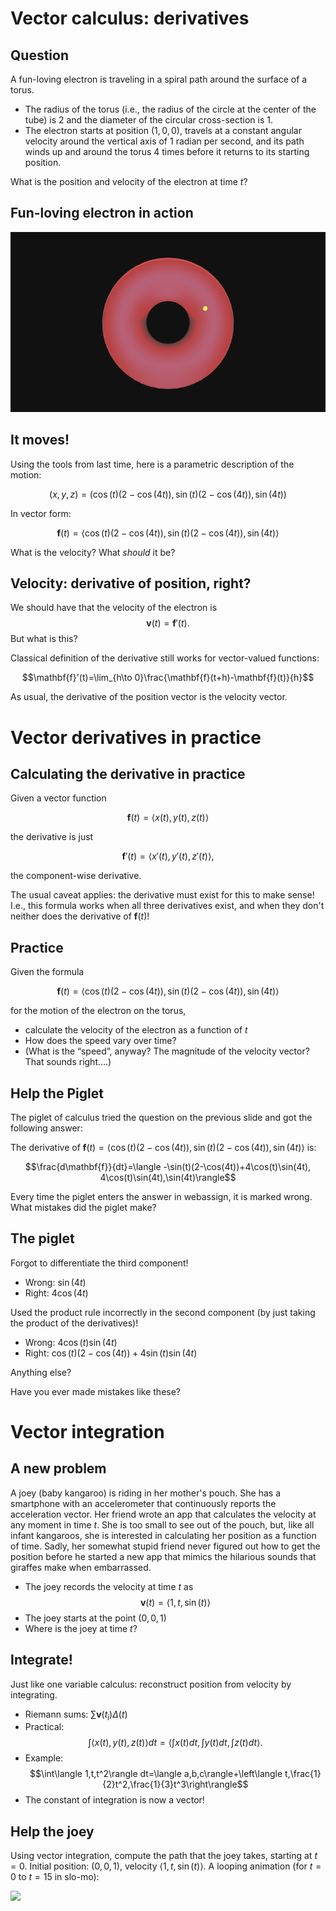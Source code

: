 Vector calculus: derivatives
============================

Question
--------

A fun-loving electron is traveling in a spiral path around the surface
of a torus.

-   The radius of the torus (i.e., the radius of the circle at the
    center of the tube) is $2$ and the diameter of the circular
    cross-section is $1$.
-   The electron starts at position $(1,0,0)$, travels at a constant
    angular velocity around the vertical axis of $1$ radian per
    second, and its path winds up and around the torus $4$ times
    before it returns to its starting position.

What is the position and velocity of the electron at time $t$?

Fun-loving electron in action
-----------------------------
<div id="torus">
  <img src="media/lecture-8-torus.png"></img>
</div>
<script type="text/javascript">
//<![CDATA[
(function(){
    var scene = new MathScene("torus");
    scene.camera.position.set(0, 1, 10);
    var torusgeo = new THREE.TorusGeometry(2, 1, 64, 48);

    var torus = new THREE.Mesh(torusgeo, new THREE.MeshPhongMaterial({
        ambient: 0x555555,
        color: 0xee0000,
        emmissive: 0x00eeee,
        specular: 0x123456,
        shininess: 5,
        opacity: 0.7,
        transparent: true,
        side: THREE.DoubleSide
    }));

    scene.scene.add(torus);

    var electron = new THREE.Mesh(new THREE.SphereGeometry(0.1), new THREE.MeshLambertMaterial({
        ambient: 0x555555,
        color: 0xffff00,
        reflectivity: 100,
        side: THREE.DoubleSide
    }));

    scene.scene.add(electron);

    electron.position.set(1, 0, 0);

    scene.calc = function(t) {
        t = t / 1000;
        electron.position.set(Math.cos(t) * (2 - Math.cos(4 * t)), Math.sin(t) * (2 - Math.cos(4 * t)), Math.sin(4 * t));
        // console.log(scene);
    };

    scene.create();
}());
//]]>
</script>


It moves!
---------

Using the tools from last time, here is a parametric description of the
motion:

$$(x,y,z)=(\cos(t)(2-\cos(4t)),\sin(t)(2-\cos(4t)),\sin(4t))$$

In vector form:

$$\mathbf{f}(t)=\langle
\cos(t)(2-\cos(4t)),\sin(t)(2-\cos(4t)),\sin(4t)\rangle$$

What is the velocity? What *should* it be?

Velocity: derivative of position, right?
----------------------------------------

We should have that the velocity of the electron is $$\mathbf{v}(t)=\mathbf{f}'(t).$$ But what is this?

Classical definition of the derivative still works for vector-valued
functions:

$$\mathbf{f}'(t)=\lim_{h\to 0}\frac{\mathbf{f}(t+h)-\mathbf{f}(t)}{h}$$

As usual, the derivative of the position vector is the velocity vector.

Vector derivatives in practice
==============================

Calculating the derivative in practice
--------------------------------------

Given a vector function

$$\mathbf{f}(t)=\langle x(t),y(t),z(t)\rangle$$

the derivative is just

$$\mathbf{f}'(t)=\langle x'(t),y'(t),z'(t)\rangle,$$

the component-wise derivative.

The usual caveat applies: the derivative must exist for this to make
sense! I.e., this formula works when all three derivatives exist, and
when they don't neither does the derivative of $\mathbf{f}(t)$!

Practice
--------

Given the formula

$$\mathbf{f}(t)=\langle
\cos(t)(2-\cos(4t)),\sin(t)(2-\cos(4t)),\sin(4t)\rangle$$

for the motion of the electron on the torus,

-   calculate the velocity of the electron as a function of $t$
-   How does the speed vary over time?
-   (What is the “speed”, anyway? The magnitude of the velocity vector?
    That sounds right....)

Help the Piglet
---------------

The piglet of calculus tried the question on the previous slide and got
the following answer:

The derivative of $\mathbf{f}(t)=\langle
\cos(t)(2-\cos(4t)),\sin(t)(2-\cos(4t)),\sin(4t)\rangle$ is:

$$\frac{d\mathbf{f}}{dt}=\langle
-\sin(t)(2-\cos(4t))+4\cos(t)\sin(4t),
4\cos(t)\sin(4t),\sin(4t)\rangle$$

Every time the piglet enters the answer in webassign, it is marked
wrong. What mistakes did the piglet make?

The piglet
----------

Forgot to differentiate the third component!

-   Wrong: $\sin(4t)$
-   Right: $4\cos(4t)$

Used the product rule incorrectly in the second component (by just
taking the product of the derivatives)!

-   Wrong: $4\cos(t)\sin(4t)$
-   Right: $\cos(t)(2-\cos(4t))+4\sin(t)\sin(4t)$

Anything else?

Have you ever made mistakes like these?

Vector integration
==================

A new problem
-------------

A joey (baby kangaroo) is riding in her mother's pouch. She has a
smartphone with an accelerometer that continuously reports the
acceleration vector. Her friend wrote an app that calculates the
velocity at any moment in time $t$. She is too small to see out of the
pouch, but, like all infant kangaroos, she is interested in calculating
her position as a function of time. Sadly, her somewhat stupid friend
never figured out how to get the position before he started a new app
that mimics the hilarious sounds that giraffes make when embarrassed.

-   The joey records the velocity at time $t$ as $$\mathbf{v}(t)=\langle 1,t,\sin(t)\rangle$$
-   The joey starts at the point $(0,0,1)$
-   Where is the joey at time $t$?

Integrate!
----------

Just like one variable calculus: reconstruct position from velocity by
integrating.

-   Riemann sums: $\sum\mathbf{v}(t_i)\Delta(t)$
-   Practical: $$\int\langle x(t),y(t),z(t)\rangle
    dt=\left\langle\int x(t)dt,\int y(t)dt,\int
    z(t)dt\right\rangle.$$
-   Example: $$\int\langle 1,t,t^2\rangle dt=\langle
    a,b,c\rangle+\left\langle
    t,\frac{1}{2}t^2,\frac{1}{3}t^3\right\rangle$$
-   The constant of integration is now a vector!

Help the joey
-------------

Using vector integration, compute the path that the joey takes, starting
at $t=0$. Initial position: $(0,0,1)$, velocity $\langle
1,t,\sin(t)\rangle$. A looping animation (for $t=0$ to $t=15$ in
slo-mo):

<div id="joeycontainer">
  <img src="media/lecture-8-joeycontainer"></img>
</div>
<script type="text/javascript">
//<![CDATA[
  var joey = new MathScene("joeycontainer");
  joey.camera.position.set(22, 20, 15);
  joey.cameraControls.target.set(3, 0, 3);
  joey.renderer.shadowMapEnabled = true;
  joey.renderer.shadowMapSoft = true;
  joey.renderer.shadowCameraNear = 3;
  joey.renderer.shadowCameraFar = joey.camera.far;
  joey.renderer.shadowCameraFov = 50;
  joey.renderer.shadowMapBias = 0.0039;
  joey.renderer.shadowMapDarkness = 1.0;
  joey.renderer.shadowMapWidth = 1024;
  joey.renderer.shadowMapHeight = 1024;
  joey.pointLight.intensity = 0;
  joey.spot = new THREE.SpotLight(0xffffff, 0.7);
  joey.spot.position.set(40, 40, 40);
  joey.spot.castShadow = true;
  joey.spot.shadowDarkness = 1.0;
  joey.spot.shadowCameraFov = 50;
  joey.scene.add(joey.spot);
  joey.joey = new THREE.Mesh(new THREE.SphereGeometry(0.6), new THREE.MeshLambertMaterial({
    color: 0xff0000,
    ambient: 0x333333
  }));
  joey.joey.castShadow = true;
  joey.joey.receiveShadow = true;
  joey.scene.add(joey.joey);
  joey.joey.position.set(0, 0, 1);
  joey.joeylet = new THREE.Mesh(new THREE.SphereGeometry(0.3), new THREE.MeshLambertMaterial({
    color: 0xffff00,
    ambient: 0x123456
  }));
  joey.joeylet.castShadow = true;
  joey.joeylet.receiveShadow = true;
  joey.scene.add(joey.joeylet);
  joey.joeylet.position.set(0, 0, 1);
  joey.ground = new THREE.Mesh(new THREE.PlaneGeometry(30, 40), MathScene.UWMaterial.clone());
  //joey.ground.rotation.set(3 * Math.PI / 2, 0, 0);
  joey.ground.position.set(0, 0, 0);
  joey.ground.castShadow = true;
  joey.ground.receiveShadow = true;
  joey.scene.add(joey.ground);
  joey.y = function(t) {
    return 0.05 * t ^ 2;
  };
  joey.z = function(t) {
    return 2 - Math.cos(t);
  };
  joey.x = function(t) {
    return t;
  };

  joey.calc = function(t) {
    t = t / 300 % 15;
    joey.joey.position.set(joey.x(t), joey.y(t), joey.z(t));
    joey.joeylet.position.set(joey.x(t - 0.5), joey.y(t - 0.5), joey.z(t - 0.5));
  };

  joey.create();
//]]>
</script>
